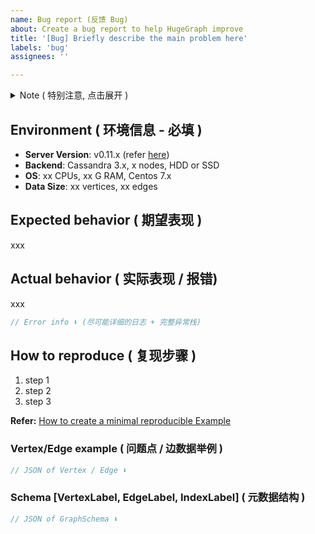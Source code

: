 ```yaml
---
name: Bug report (反馈 Bug)
about: Create a bug report to help HugeGraph improve
title: '[Bug] Briefly describe the main problem here'
labels: 'bug'
assignees: ''

---
```


<details>
<summary> Note ( 特别注意, 点击展开 ) </summary>

### Note ( 特别注意 ) : 

> 1. 请先**搜索**, 并**确认**现有的 [Issues](https://github.com/hugegraph/hugegraph/issues) 与 [FAQ](https://hugegraph.github.io/hugegraph-doc/guides/faq.html) 中没有与您相同 / 相关的问题, 请勿重复提交
> 2. 我们需要尽可能**详细**的信息来**复现**问题, 越详细的信息 (包括**日志 / 截图 / 配置**等) 会**越快**被响应和处理
> 3. Issue 标题请保持原有模板`[分类]`, 长段描述之间可以增加空行或使用`序号`标记, 保持排版清晰
> 4. 请关注提交的 issue, 缺乏信息 / 长时间 ( > 14 天) 没有回复, issue 可能会被 **关闭** (更新时会再开启)

</details>

## Environment ( 环境信息 - 必填 )
- **Server Version**: v0.11.x (refer [here](https://hugegraph.github.io/hugegraph-doc/clients/restful-api/other.html))
- **Backend**: Cassandra 3.x, x nodes, HDD or SSD
- **OS**: xx CPUs, xx G RAM, Centos 7.x
- **Data Size**:  xx vertices, xx edges <!-- (like 1000W 点, 9000W 边) -->

## Expected behavior ( 期望表现 )

xxx

## Actual behavior ( 实际表现 / 报错)
<!-- 请提供清晰的截图, 动图录屏更佳  -->

xxx

```java
// Error info ⬇ (尽可能详细的日志 + 完整异常栈)

```

## How to reproduce ( 复现步骤 )
1. step 1
2. step 2
3. step 3

**Refer:** [How to create a minimal reproducible Example](https://stackoverflow.com/help/minimal-reproducible-example)

### Vertex/Edge example ( 问题点 / 边数据举例 )

```javascript
// JSON of Vertex / Edge ⬇

```

### Schema [VertexLabel, EdgeLabel, IndexLabel] ( 元数据结构 )

```javascript
// JSON of GraphSchema ⬇

```

